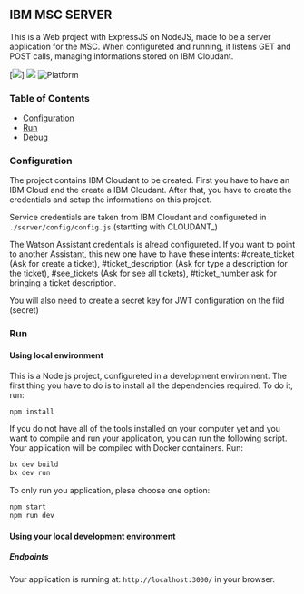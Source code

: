 ## IBM MSC SERVER

This is a Web project with ExpressJS on NodeJS, made to be a server application for the MSC. When configureted and running, it listens GET and POST calls, managing informations stored on IBM Cloudant.

[![](https://github.com/patrickmguimaraes)]
[![](https://img.shields.io/badge/IBM%20Cloud-powered-blue.svg)](https://bluemix.net)
![Platform](https://img.shields.io/badge/platform-NODE-lightgrey.svg?style=flat)

### Table of Contents
* [Configuration](#configuration)
* [Run](#run)
* [Debug](#debug)

<a name="configuration"></a>
### Configuration

The project contains IBM Cloudant to be created. First you have to have an IBM Cloud and the create a IBM Cloudant. After that, you have to create the credentials and setup the informations on this project.

Service credentials are taken from IBM Cloudant and configureted in `./server/config/config.js` (startting with CLOUDANT_)

The Watson Assistant credentials is alread configureted. If you want to point to another Assistant, this new one have to have these intents: #create_ticket (Ask for create a ticket), #ticket_description (Ask for type a description for the ticket), #see_tickets (Ask for see all tickets), #ticket_number ask for bringing a ticket description.

You will also need to create a secret key for JWT configuration on the fild (secret)

<a name="run"></a>
### Run
#### Using local environment
This is a Node.js project, configureted in a development environment. The first thing you have to do is to install all the dependencies required. To do it, run:

```bash
npm install
```

If you do not have all of the tools installed on your computer yet and you want to compile and run your application, you can run the following script. Your application will be compiled with Docker containers. Run:

```bash
bx dev build
bx dev run
```

To only run you application, plese choose one option:

```bash
npm start
npm run dev
```

#### Using your local development environment


##### Endpoints

Your application is running at: `http://localhost:3000/` in your browser.

